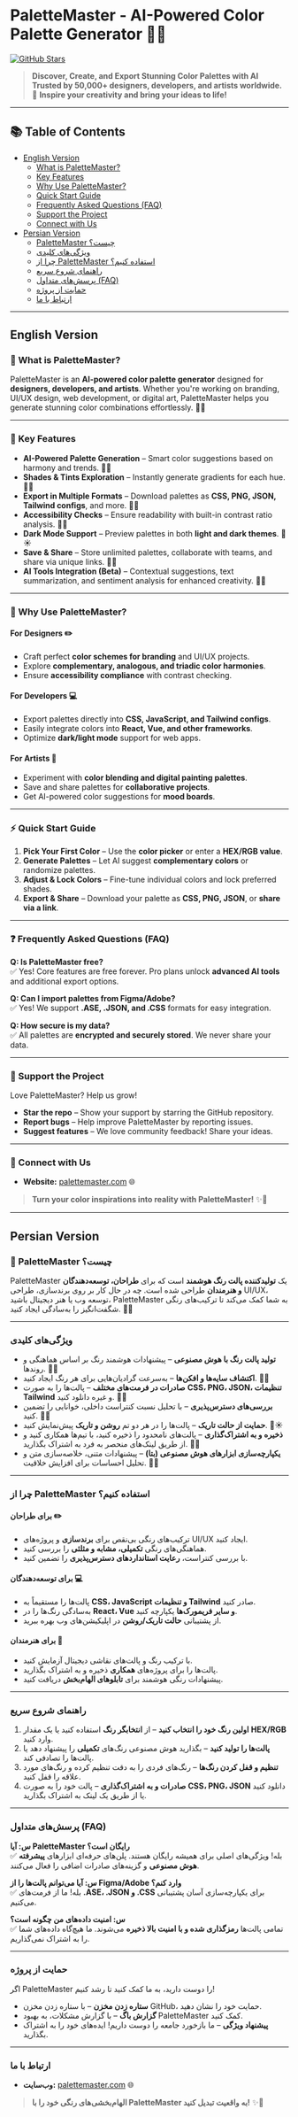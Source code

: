 # PaletteMaster - AI-Powered Color Palette Generator 🎨✨

[![GitHub Stars](https://img.shields.io/github/stars/ERFAN-REVENANT/palettemaster?style=social)](https://github.com/ERFAN-REVENANT/palettemaster)

> **Discover, Create, and Export Stunning Color Palettes with AI**  
> **Trusted by 50,000+ designers, developers, and artists worldwide.**  
> 🌟 **Inspire your creativity and bring your ideas to life!**

---

## 📚 Table of Contents

- [English Version](#english-version)
  - [What is PaletteMaster?](#what-is-palettemaster)
  - [Key Features](#key-features)
  - [Why Use PaletteMaster?](#why-use-palettemaster)
  - [Quick Start Guide](#quick-start-guide)
  - [Frequently Asked Questions (FAQ)](#frequently-asked-questions-faq)
  - [Support the Project](#support-the-project)
  - [Connect with Us](#connect-with-us)
- [Persian Version](#persian-version)
  - [PaletteMaster چیست؟](#palettemaster-چیست)
  - [ویژگی‌های کلیدی](#ویژگی‌های-کلیدی)
  - [چرا از PaletteMaster استفاده کنیم؟](#چرا-از-palettemaster-استفاده-کنیم)
  - [راهنمای شروع سریع](#راهنمای-شروع-سریع)
  - [پرسش‌های متداول (FAQ)](#پرسش‌های-متداول-faq)
  - [حمایت از پروژه](#حمایت-از-پروژه)
  - [ارتباط با ما](#ارتباط-با-ما)

---

## English Version

### 🚀 What is PaletteMaster?

PaletteMaster is an **AI-powered color palette generator** designed for **designers, developers, and artists**. Whether you're working on branding, UI/UX design, web development, or digital art, PaletteMaster helps you generate stunning color combinations effortlessly. 🎨💡

---

### 🌟 Key Features

- **AI-Powered Palette Generation** – Smart color suggestions based on harmony and trends. 🤖🎨
- **Shades & Tints Exploration** – Instantly generate gradients for each hue. 🌈✨
- **Export in Multiple Formats** – Download palettes as **CSS, PNG, JSON, Tailwind configs**, and more. 📁💾
- **Accessibility Checks** – Ensure readability with built-in contrast ratio analysis. 👀✅
- **Dark Mode Support** – Preview palettes in both **light and dark themes**. 🌙☀️
- **Save & Share** – Store unlimited palettes, collaborate with teams, and share via unique links. 🔗🤝
- **AI Tools Integration (Beta)** – Contextual suggestions, text summarization, and sentiment analysis for enhanced creativity. 🚀🧠

---

### 🎨 Why Use PaletteMaster?

#### For Designers ✏️

- Craft perfect **color schemes for branding** and UI/UX projects.
- Explore **complementary, analogous, and triadic color harmonies**.
- Ensure **accessibility compliance** with contrast checking.

#### For Developers 💻

- Export palettes directly into **CSS, JavaScript, and Tailwind configs**.
- Easily integrate colors into **React, Vue, and other frameworks**.
- Optimize **dark/light mode** support for web apps.

#### For Artists 🎨

- Experiment with **color blending and digital painting palettes**.
- Save and share palettes for **collaborative projects**.
- Get AI-powered color suggestions for **mood boards**.

---

### ⚡ Quick Start Guide

1. **Pick Your First Color** – Use the **color picker** or enter a **HEX/RGB value**.
2. **Generate Palettes** – Let AI suggest **complementary colors** or randomize palettes.
3. **Adjust & Lock Colors** – Fine-tune individual colors and lock preferred shades.
4. **Export & Share** – Download your palette as **CSS, PNG, JSON**, or **share via a link**.

---

### ❓ Frequently Asked Questions (FAQ)

**Q: Is PaletteMaster free?**  
✅ Yes! Core features are free forever. Pro plans unlock **advanced AI tools** and additional export options.

**Q: Can I import palettes from Figma/Adobe?**  
✅ Yes! We support **.ASE, .JSON, and .CSS** formats for easy integration.

**Q: How secure is my data?**  
✅ All palettes are **encrypted and securely stored**. We never share your data.

---

### 💖 Support the Project

Love PaletteMaster? Help us grow!  
- **Star the repo** – Show your support by starring the GitHub repository.
- **Report bugs** – Help improve PaletteMaster by reporting issues.
- **Suggest features** – We love community feedback! Share your ideas.

---

### 🔗 Connect with Us

- **Website:** [palettemaster.com](https://palettemaster.vercel.app/) 🌐

> **Turn your color inspirations into reality with PaletteMaster!** ✨🎨

---

## Persian Version

### 🎨 PaletteMaster چیست؟

PaletteMaster یک **تولیدکننده پالت رنگ هوشمند** است که برای **طراحان، توسعه‌دهندگان و هنرمندان** طراحی شده است. چه در حال کار بر روی برندسازی، طراحی UI/UX، توسعه وب یا هنر دیجیتال باشید، PaletteMaster به شما کمک می‌کند تا ترکیب‌های رنگی شگفت‌انگیز را به‌سادگی ایجاد کنید. 🌟💡

---

### ویژگی‌های کلیدی

- **تولید پالت رنگ با هوش مصنوعی** – پیشنهادات هوشمند رنگ بر اساس هماهنگی و روندها. 🤖🎨
- **اکتشاف سایه‌ها و افکن‌ها** – به‌سرعت گرادیان‌هایی برای هر رنگ ایجاد کنید. 🌈✨
- **صادرات در فرمت‌های مختلف** – پالت‌ها را به صورت **CSS، PNG، JSON، تنظیمات Tailwind** و غیره دانلود کنید. 📁💾
- **بررسی‌های دسترس‌پذیری** – با تحلیل نسبت کنتراست داخلی، خوانایی را تضمین کنید. 👀✅
- **حمایت از حالت تاریک** – پالت‌ها را در هر دو تم **روشن و تاریک** پیش‌نمایش کنید. 🌙☀️
- **ذخیره و به اشتراک‌گذاری** – پالت‌های نامحدود را ذخیره کنید، با تیم‌ها همکاری کنید و از طریق لینک‌های منحصر به فرد به اشتراک بگذارید. 🔗🤝
- **یکپارچه‌سازی ابزارهای هوش مصنوعی (بتا)** – پیشنهادات متنی، خلاصه‌سازی متن و تحلیل احساسات برای افزایش خلاقیت. 🚀🧠

---

### چرا از PaletteMaster استفاده کنیم؟

#### برای طراحان ✏️

- ترکیب‌های رنگی بی‌نقص برای **برندسازی** و پروژه‌های UI/UX ایجاد کنید.
- هماهنگی‌های رنگی **تکمیلی، مشابه و مثلثی** را بررسی کنید.
- با بررسی کنتراست، **رعایت استانداردهای دسترس‌پذیری** را تضمین کنید.

#### برای توسعه‌دهندگان 💻

- پالت‌ها را مستقیماً به **CSS، JavaScript و تنظیمات Tailwind** صادر کنید.
- به‌سادگی رنگ‌ها را در **React، Vue و سایر فریمورک‌ها** یکپارچه کنید.
- از پشتیبانی **حالت تاریک/روشن** در اپلیکیشن‌های وب بهره ببرید.

#### برای هنرمندان 🎨

- با ترکیب رنگ و پالت‌های نقاشی دیجیتال آزمایش کنید.
- پالت‌ها را برای پروژه‌های **همکاری** ذخیره و به اشتراک بگذارید.
- پیشنهادات رنگی هوشمند برای **تابلوهای الهام‌بخش** دریافت کنید.

---

### راهنمای شروع سریع

1. **اولین رنگ خود را انتخاب کنید** – از **انتخابگر رنگ** استفاده کنید یا یک مقدار **HEX/RGB** وارد کنید.
2. **پالت‌ها را تولید کنید** – بگذارید هوش مصنوعی رنگ‌های **تکمیلی** را پیشنهاد دهد یا پالت‌ها را تصادفی کند.
3. **تنظیم و قفل کردن رنگ‌ها** – رنگ‌های فردی را به دقت تنظیم کرده و رنگ‌های مورد علاقه را قفل کنید.
4. **صادرات و به اشتراک‌گذاری** – پالت خود را به صورت **CSS، PNG، JSON** دانلود کنید یا از طریق یک لینک به اشتراک بگذارید.

---

### پرسش‌های متداول (FAQ)

**س: آیا PaletteMaster رایگان است؟**  
✅ بله! ویژگی‌های اصلی برای همیشه رایگان هستند. پلن‌های حرفه‌ای ابزارهای **پیشرفته هوش مصنوعی** و گزینه‌های صادرات اضافی را فعال می‌کنند.

**س: آیا می‌توانم پالت‌ها را از Figma/Adobe وارد کنم؟**  
✅ بله! ما از فرمت‌های **.ASE، .JSON و .CSS** برای یکپارچه‌سازی آسان پشتیبانی می‌کنیم.

**س: امنیت داده‌های من چگونه است؟**  
✅ تمامی پالت‌ها **رمزگذاری شده و با امنیت بالا ذخیره** می‌شوند. ما هیچ‌گاه داده‌های شما را به اشتراک نمی‌گذاریم.

---

### حمایت از پروژه

اگر PaletteMaster را دوست دارید، به ما کمک کنید تا رشد کنیم!  
- **ستاره زدن مخزن** – با ستاره زدن مخزن GitHub، حمایت خود را نشان دهید.  
- **گزارش باگ** – با گزارش مشکلات، به بهبود PaletteMaster کمک کنید.  
- **پیشنهاد ویژگی** – ما بازخورد جامعه را دوست داریم! ایده‌های خود را به اشتراک بگذارید.

---

### ارتباط با ما

- **وب‌سایت:** [palettemaster.com](https://palettemaster.vercel.app/) 🌐

> **الهام‌بخشی‌های رنگی خود را با PaletteMaster به واقعیت تبدیل کنید!** ✨🎨
